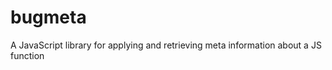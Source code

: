 bugmeta
=======

A JavaScript library for applying and retrieving meta information about a JS function
